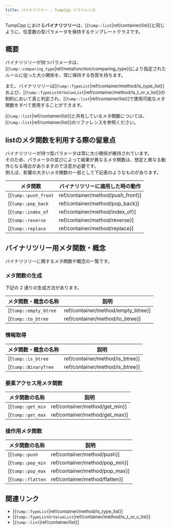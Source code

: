 ```yaml
---
title: バイナリツリー - TumpCpp リファレンス
---
```


TumpCpp における**バイナリツリー**は、[{`tump::list`|ref/container/list}]と同じように、任意数の型パラメータを保持するテンプレートクラスです。

## 概要

バイナリツリーが持つパラメータは、[{`tump::comparing_type`|ref/metafunction/comparing_type}]により指定されたルールに従った大小関係を、常に保持する性質を持ちます。

また、バイナリツリーは[{`tump::TypeList`|ref/container/method/is_type_list}]および、[{`tump::TypeListOrValueList`|ref/container/method/is_t_or_v_list}]の制約において真と判定され、[{`tump::list`|ref/container/list}]で使用可能なメタ関数をすべて使用することができます。

[{`tump::list`|ref/container/list}]と共有しているメタ関数については、[{`tump::list`|ref/container/list}]のリファレンスを参照ください。

## listのメタ関数を利用する際の留意点

バイナリツリーが持つ型パラメータは常に大小関係が維持されています。  
そのため、パラメータの並びによって結果が異なるメタ関数は、想定と異なる動作となる場合がありますので注意が必要です。  
例えば、影響の大きいメタ関数の一部として下記表のようなものがあります。

| メタ関数 | バイナリツリーに適用した時の動作 |
| --- | --- |
| [{`tump::push_front`|ref/container/method/push_front}] | 本来、リストの先頭にパラメータを追加する機能を持ちます。しかし、バイナリツリーに適用した場合は大小関係の判定に従ってパラメータが挿入され、関数名と実際の動作が異なってしまいます。 |
| [{`tump::pop_back`|ref/container/method/pop_back}] | バイナリツリーが持つ型パラメータは常に大小関係が保持されており、一番大きいと判定された型が最後尾に並びます。そのため、`pop_back`をバイナリツリーに適用した際は最大と判定される型が削除されます。 |
| [{`tump::index_of`|ref/container/method/index_of}] | バイナリツリーが持つ型パラメータは大小関係に従って並んでいるため、得られる結果は、大小関係の順位となります。<br>※小さいと判定された型ほど`0`に近い値が返却されます。 |
| [{`tump::reverse`|ref/container/method/reverse}] | バイナリツリーに対して適用しても特に意味はありません。コンパイル時に余計な計算資源を消費することが考えられますので、基本的には使用しないほうが良いです。 |
| [{`tump::replace`|ref/container/method/replace}] | バイナリツリーに適用した際、置き換え前後の型と、他パラメータの大小関係の判定が異なる場合、置き換え後の型を挿入する位置が、置き換え前の型があった位置と異なります。 |

## バイナリツリー用メタ関数・概念

バイナリツリーに関するメタ関数や概念の一覧です。

### メタ関数の生成

下記の 2 通りの生成方法があります。

| メタ関数・概念の名称 | 説明 |
| --- | --- |
| [{`tump::empty_btree`|ref/container/method/empty_btree}] | 空のバイナリツリーです。 |
| [{`tump::to_btree`|ref/container/method/to_btree}] | 型のリストからバイナリツリーを作成します。 |

### 情報取得

| メタ関数・概念の名称 | 説明 |
| --- | --- |
| [{`tump::is_btree`|ref/container/method/is_btree}] | バイナリツリーかどうか判定します。 |
| [{`tump::BinaryTree`|ref/container/method/is_btree}] | バイナリツリーかどうか判定する制約です。 |

### 要素アクセス用メタ関数

| メタ関数の名称 | 説明 |
| --- | --- |
| [{`tump::get_min`|ref/container/method/get_min}] | バイナリツリーが保持する要素のうち、最大と判定されるものを取得します。 |
| [{`tump::get_max`|ref/container/method/get_max}] | バイナリツリーが保持する要素のうち、最小と判定されるものを取得します。 |

### 操作用メタ関数

| メタ関数の名称 | 説明 |
| --- | --- |
| [{`tump::push`|ref/container/method/push}] | バイナリツリーに要素を挿入します。大小関係を比較し、適切な位置に要素が配置されます。 |
| [{`tump::pop_min`|ref/container/method/pop_min}] | バイナリツリーから最小と判定される要素を取り除きます。 |
| [{`tump::pop_max`|ref/container/method/pop_max}] | バイナリツリーから最大と判定される要素を取り除きます。 |
| [{`tump::flatten`|ref/container/method/flatten}] | バイナリツリーを[{`tump::list`|ref/container/list}]に変換します。結果のリストが持つ要素の並びは、バイナリツリーの要素の大小関係に準じています。 |

## 関連リンク

- [{`tump::TypeList`|ref/container/method/is_type_list}]
- [{`tump::TypeListOrValueList`|ref/container/method/is_t_or_v_list}]
- [{`tump::list`|ref/container/list}]
